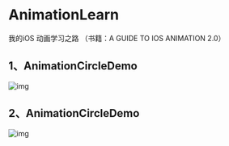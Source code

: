 # AnimationLearn
我的iOS 动画学习之路  （书籍：A GUIDE TO IOS ANIMATION 2.0）
## 1、AnimationCircleDemo 
![img](https://github.com/SionChen/AnimationLearn/blob/master/AnimationCircleDemo/CircleGIf.gif)
## 2、AnimationCircleDemo 
![img](https://github.com/SionChen/AnimationLearn/blob/master/GooeySlideMenuDemo/QQ20180122-175312-HD.gif)
